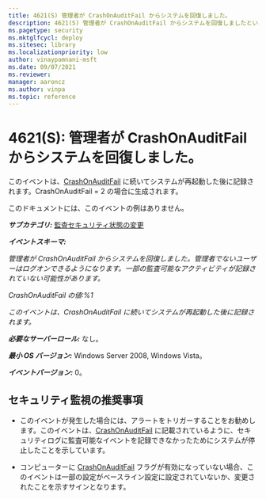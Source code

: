 ```yaml
---
title: 4621(S) 管理者が CrashOnAuditFail からシステムを回復しました。
description: 4621(S) 管理者が CrashOnAuditFail からシステムを回復しましたというセキュリティイベントについて説明します。
ms.pagetype: security
ms.mktglfcycl: deploy
ms.sitesec: library
ms.localizationpriority: low
author: vinaypamnani-msft
ms.date: 09/07/2021
ms.reviewer: 
manager: aaroncz
ms.author: vinpa
ms.topic: reference
---
```


# 4621(S): 管理者が CrashOnAuditFail からシステムを回復しました。



このイベントは、[CrashOnAuditFail](/previous-versions/windows/it-pro/windows-2000-server/cc963220(v=technet.10)?f=255&MSPPError=-2147217396) に続いてシステムが再起動した後に記録されます。CrashOnAuditFail = 2 の場合に生成されます。

このドキュメントには、このイベントの例はありません。

***サブカテゴリ:***&nbsp;[監査セキュリティ状態の変更](audit-security-state-change.md)

***イベントスキーマ:***

*管理者が CrashOnAuditFail からシステムを回復しました。管理者でないユーザーはログオンできるようになります。一部の監査可能なアクティビティが記録されていない可能性があります。*

*CrashOnAuditFail の値:%1*

*このイベントは、CrashOnAuditFail に続いてシステムが再起動した後に記録されます。*

***必要なサーバーロール:*** なし。

***最小 OS バージョン:*** Windows Server 2008, Windows Vista。

***イベントバージョン:*** 0。

## セキュリティ監視の推奨事項

-   このイベントが発生した場合には、アラートをトリガーすることをお勧めします。このイベントは、[CrashOnAuditFail](/previous-versions/windows/it-pro/windows-2000-server/cc963220(v=technet.10)?f=255&MSPPError=-2147217396) に記載されているように、セキュリティログに監査可能なイベントを記録できなかったためにシステムが停止したことを示しています。

-   コンピューターに [CrashOnAuditFail](/previous-versions/windows/it-pro/windows-2000-server/cc963220(v=technet.10)?f=255&MSPPError=-2147217396) フラグが有効になっていない場合、このイベントは一部の設定がベースライン設定に設定されていないか、変更されたことを示すサインとなります。
